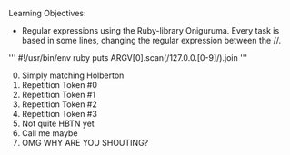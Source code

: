 Learning Objectives:
- Regular expressions using the Ruby-library Oniguruma.
Every task is based in some lines, changing the regular expression between the //.

'''
#!/usr/bin/env ruby
puts ARGV[0].scan(/127.0.0.[0-9]/).join
'''

0. Simply matching Holberton
1. Repetition Token #0
2. Repetition Token #1
3. Repetition Token #2
4. Repetition Token #3
5. Not quite HBTN yet
6. Call me maybe
7. OMG WHY ARE YOU SHOUTING?